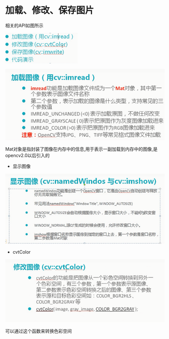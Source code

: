 # 加载、修改、保存图片

相关的API如图所示

![1536763477000](image/1536763477000.png)

![1536763667290](image/imread)

Mat对象是指封装了图像在内存中的信息,用于表示一副加载到内存中的图像,是opencv2.0以后引入的 

- 显示图像

![1536763827134](image/show_window)

- cvtColor

![1536763883306](image/cvtColor)

可以通过这个函数来转换色彩空间